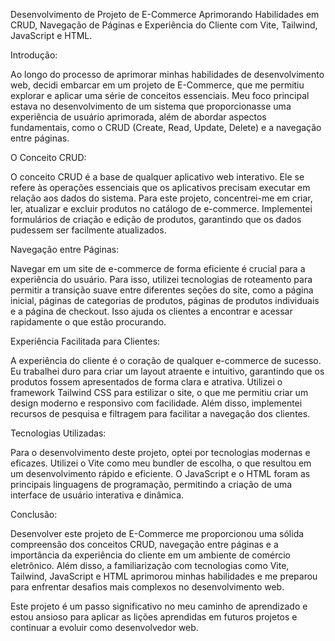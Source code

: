 Desenvolvimento de Projeto de E-Commerce Aprimorando Habilidades em CRUD, Navegação de Páginas e Experiência do Cliente com Vite, Tailwind, JavaScript e HTML.



Introdução:

Ao longo do processo de aprimorar minhas habilidades de desenvolvimento web, decidi embarcar em um projeto de E-Commerce, que me permitiu explorar e aplicar uma série de conceitos essenciais. Meu foco principal estava no desenvolvimento de um sistema que proporcionasse uma experiência de usuário aprimorada, além de abordar aspectos fundamentais, como o CRUD (Create, Read, Update, Delete) e a navegação entre páginas.





O Conceito CRUD:

O conceito CRUD é a base de qualquer aplicativo web interativo. Ele se refere às operações essenciais que os aplicativos precisam executar em relação aos dados do sistema. Para este projeto, concentrei-me em criar, ler, atualizar e excluir produtos no catálogo de e-commerce. Implementei formulários de criação e edição de produtos, garantindo que os dados pudessem ser facilmente atualizados.

Navegação entre Páginas:

Navegar em um site de e-commerce de forma eficiente é crucial para a experiência do usuário. Para isso, utilizei tecnologias de roteamento para permitir a transição suave entre diferentes seções do site, como a página inicial, páginas de categorias de produtos, páginas de produtos individuais e a página de checkout. Isso ajuda os clientes a encontrar e acessar rapidamente o que estão procurando.

Experiência Facilitada para Clientes:

A experiência do cliente é o coração de qualquer e-commerce de sucesso. Eu trabalhei duro para criar um layout atraente e intuitivo, garantindo que os produtos fossem apresentados de forma clara e atrativa. Utilizei o framework Tailwind CSS para estilizar o site, o que me permitiu criar um design moderno e responsivo com facilidade. Além disso, implementei recursos de pesquisa e filtragem para facilitar a navegação dos clientes.






Tecnologias Utilizadas:

Para o desenvolvimento deste projeto, optei por tecnologias modernas e eficazes. Utilizei o Vite como meu bundler de escolha, o que resultou em um desenvolvimento rápido e eficiente. O JavaScript e o HTML foram as principais linguagens de programação, permitindo a criação de uma interface de usuário interativa e dinâmica.

Conclusão:

Desenvolver este projeto de E-Commerce me proporcionou uma sólida compreensão dos conceitos CRUD, navegação entre páginas e a importância da experiência do cliente em um ambiente de comércio eletrônico. Além disso, a familiarização com tecnologias como Vite, Tailwind, JavaScript e HTML aprimorou minhas habilidades e me preparou para enfrentar desafios mais complexos no desenvolvimento web.

Este projeto é um passo significativo no meu caminho de aprendizado e estou ansioso para aplicar as lições aprendidas em futuros projetos e continuar a evoluir como desenvolvedor web.
